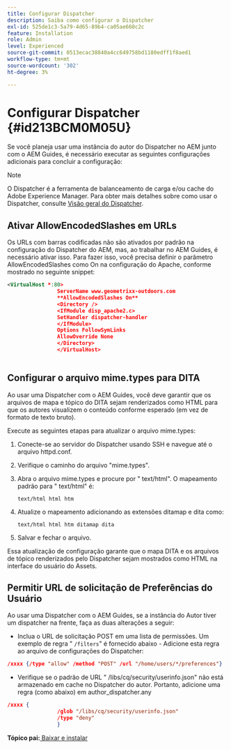 ```yaml
---
title: Configurar Dispatcher
description: Saiba como configurar o Dispatcher
exl-id: 525de1c3-5a79-4d65-89b4-ca05ae660c2c
feature: Installation
role: Admin
level: Experienced
source-git-commit: 0513ecac38840a4cc649758bd1180edff1f8aed1
workflow-type: tm+mt
source-wordcount: '302'
ht-degree: 3%

---
```


# Configurar Dispatcher {#id213BCM0M05U}

Se você planeja usar uma instância do autor do Dispatcher no AEM junto com o AEM Guides, é necessário executar as seguintes configurações adicionais para concluir a configuração:

>[!NOTE]
>
> O Dispatcher é a ferramenta de balanceamento de carga e/ou cache do Adobe Experience Manager. Para obter mais detalhes sobre como usar o Dispatcher, consulte [Visão geral do Dispatcher](https://experienceleague.adobe.com/docs/experience-manager-dispatcher/using/dispatcher.html?lang=pt-BR).

## Ativar AllowEncodedSlashes em URLs

Os URLs com barras codificadas não são ativados por padrão na configuração do Dispatcher do AEM, mas, ao trabalhar no AEM Guides, é necessário ativar isso. Para fazer isso, você precisa definir o parâmetro AllowEncodedSlashes como On na configuração do Apache, conforme mostrado no seguinte snippet:

```XML
<VirtualHost *:80>
                ServerName www.geometrixx-outdoors.com
                **AllowEncodedSlashes On**
                <Directory />
                <IfModule disp_apache2.c>
                SetHandler dispatcher-handler
                </IfModule>
                Options FollowSymLinks
                AllowOverride None
                </Directory>
                </VirtualHost>
            
```

## Configurar o arquivo mime.types para DITA

Ao usar uma Dispatcher com o AEM Guides, você deve garantir que os arquivos de mapa e tópico do DITA sejam renderizados como HTML para que os autores visualizem o conteúdo conforme esperado \(em vez de formato de texto bruto\).

Execute as seguintes etapas para atualizar o arquivo mime.types:

1. Conecte-se ao servidor do Dispatcher usando SSH e navegue até o arquivo httpd.conf.

1. Verifique o caminho do arquivo &quot;mime.types&quot;.

1. Abra o arquivo mime.types e procure por &quot; text/html&quot;. O mapeamento padrão para &quot; text/html&quot; é:

   `text/html html htm`

1. Atualize o mapeamento adicionando as extensões ditamap e dita como:

   `text/html html htm ditamap dita`

1. Salvar e fechar o arquivo.


Essa atualização de configuração garante que o mapa DITA e os arquivos de tópico renderizados pelo Dispatcher sejam mostrados como HTML na interface do usuário do Assets.

## Permitir URL de solicitação de Preferências do Usuário

Ao usar uma Dispatcher com o AEM Guides, se a instância do Autor tiver um dispatcher na frente, faça as duas alterações a seguir:

- Inclua o URL de solicitação POST em uma lista de permissões. Um exemplo de regra &quot; `/filters`&quot; é fornecido abaixo - Adicione esta regra ao arquivo de configurações do Dispatcher:

```json
/xxxx {/type "allow" /method "POST" /url "/home/users/*/preferences"}
```

- Verifique se o padrão de URL &quot; /libs/cq/security/userinfo.json&quot; não está armazenado em cache no Dispatcher do autor. Portanto, adicione uma regra \(como abaixo\) em author\_dispatcher.any

```json
/xxxx {
                /glob "/libs/cq/security/userinfo.json"
                /type "deny"
                }
```

**Tópico pai:**&#x200B;[ Baixar e instalar](download-install.md)
